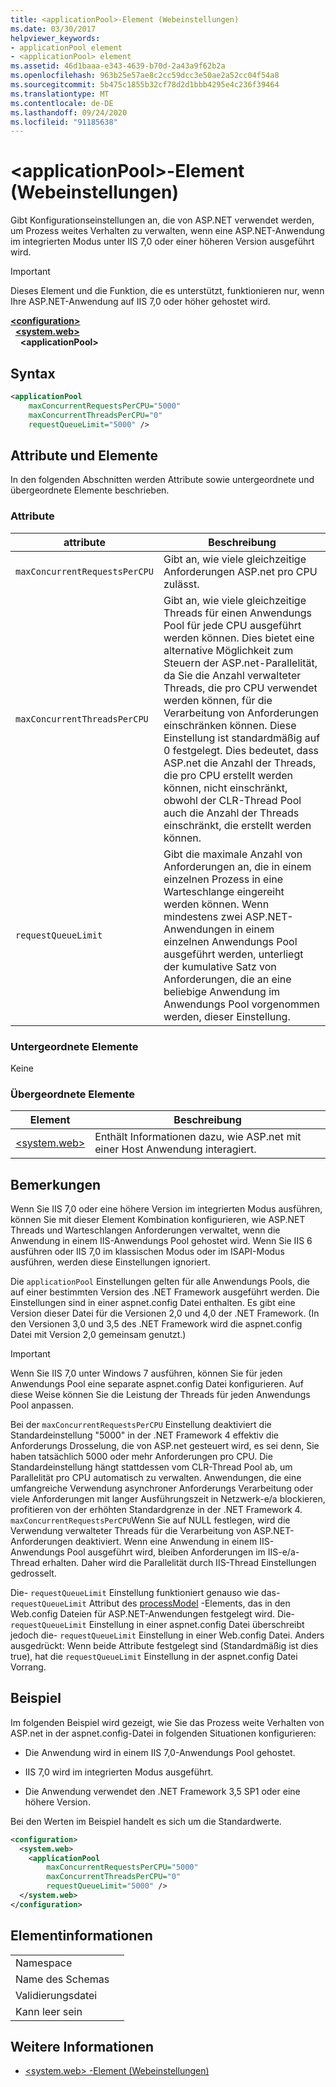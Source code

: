 ```yaml
---
title: <applicationPool>-Element (Webeinstellungen)
ms.date: 03/30/2017
helpviewer_keywords:
- applicationPool element
- <applicationPool> element
ms.assetid: 46d1baaa-e343-4639-b70d-2a43a9f62b2a
ms.openlocfilehash: 963b25e57ae8c2cc59dcc3e50ae2a52cc04f54a8
ms.sourcegitcommit: 5b475c1855b32cf78d2d1bbb4295e4c236f39464
ms.translationtype: MT
ms.contentlocale: de-DE
ms.lasthandoff: 09/24/2020
ms.locfileid: "91185638"
---
```

# <a name="applicationpool-element-web-settings"></a>\<applicationPool>-Element (Webeinstellungen)

Gibt Konfigurationseinstellungen an, die von ASP.NET verwendet werden, um Prozess weites Verhalten zu verwalten, wenn eine ASP.NET-Anwendung im integrierten Modus unter IIS 7,0 oder einer höheren Version ausgeführt wird.  
  
> [!IMPORTANT]
> Dieses Element und die Funktion, die es unterstützt, funktionieren nur, wenn Ihre ASP.NET-Anwendung auf IIS 7,0 oder höher gehostet wird.  
  
[**\<configuration>**](../configuration-element.md)  
&nbsp;&nbsp;[**\<system.web>**](system-web-element-web-settings.md)  
&nbsp;&nbsp;&nbsp;&nbsp;**\<applicationPool>**  
  
## <a name="syntax"></a>Syntax  
  
```xml  
<applicationPool
    maxConcurrentRequestsPerCPU="5000"
    maxConcurrentThreadsPerCPU="0"
    requestQueueLimit="5000" />  
```  
  
## <a name="attributes-and-elements"></a>Attribute und Elemente  

In den folgenden Abschnitten werden Attribute sowie untergeordnete und übergeordnete Elemente beschrieben.  
  
### <a name="attributes"></a>Attribute  
  
|attribute|Beschreibung|  
|---------------|-----------------|  
|`maxConcurrentRequestsPerCPU`|Gibt an, wie viele gleichzeitige Anforderungen ASP.net pro CPU zulässt.|  
|`maxConcurrentThreadsPerCPU`|Gibt an, wie viele gleichzeitige Threads für einen Anwendungs Pool für jede CPU ausgeführt werden können. Dies bietet eine alternative Möglichkeit zum Steuern der ASP.net-Parallelität, da Sie die Anzahl verwalteter Threads, die pro CPU verwendet werden können, für die Verarbeitung von Anforderungen einschränken können. Diese Einstellung ist standardmäßig auf 0 festgelegt. Dies bedeutet, dass ASP.net die Anzahl der Threads, die pro CPU erstellt werden können, nicht einschränkt, obwohl der CLR-Thread Pool auch die Anzahl der Threads einschränkt, die erstellt werden können.|  
|`requestQueueLimit`|Gibt die maximale Anzahl von Anforderungen an, die in einem einzelnen Prozess in eine Warteschlange eingereiht werden können. Wenn mindestens zwei ASP.NET-Anwendungen in einem einzelnen Anwendungs Pool ausgeführt werden, unterliegt der kumulative Satz von Anforderungen, die an eine beliebige Anwendung im Anwendungs Pool vorgenommen werden, dieser Einstellung.|  
  
### <a name="child-elements"></a>Untergeordnete Elemente  

 Keine  
  
### <a name="parent-elements"></a>Übergeordnete Elemente  
  
|Element|Beschreibung|  
|-------------|-----------------|  
|[\<system.web>](system-web-element-web-settings.md)|Enthält Informationen dazu, wie ASP.net mit einer Host Anwendung interagiert.|  
  
## <a name="remarks"></a>Bemerkungen  

Wenn Sie IIS 7,0 oder eine höhere Version im integrierten Modus ausführen, können Sie mit dieser Element Kombination konfigurieren, wie ASP.NET Threads und Warteschlangen Anforderungen verwaltet, wenn die Anwendung in einem IIS-Anwendungs Pool gehostet wird. Wenn Sie IIS 6 ausführen oder IIS 7,0 im klassischen Modus oder im ISAPI-Modus ausführen, werden diese Einstellungen ignoriert.  
  
Die `applicationPool` Einstellungen gelten für alle Anwendungs Pools, die auf einer bestimmten Version des .NET Framework ausgeführt werden. Die Einstellungen sind in einer aspnet.config Datei enthalten. Es gibt eine Version dieser Datei für die Versionen 2,0 und 4,0 der .NET Framework. (In den Versionen 3,0 und 3,5 des .NET Framework wird die aspnet.config Datei mit Version 2,0 gemeinsam genutzt.)  
  
> [!IMPORTANT]
> Wenn Sie IIS 7,0 unter Windows 7 ausführen, können Sie für jeden Anwendungs Pool eine separate aspnet.config Datei konfigurieren. Auf diese Weise können Sie die Leistung der Threads für jeden Anwendungs Pool anpassen.  
  
Bei der `maxConcurrentRequestsPerCPU` Einstellung deaktiviert die Standardeinstellung "5000" in der .NET Framework 4 effektiv die Anforderungs Drosselung, die von ASP.net gesteuert wird, es sei denn, Sie haben tatsächlich 5000 oder mehr Anforderungen pro CPU. Die Standardeinstellung hängt stattdessen vom CLR-Thread Pool ab, um Parallelität pro CPU automatisch zu verwalten. Anwendungen, die eine umfangreiche Verwendung asynchroner Anforderungs Verarbeitung oder viele Anforderungen mit langer Ausführungszeit in Netzwerk-e/a blockieren, profitieren von der erhöhten Standardgrenze in der .NET Framework 4. `maxConcurrentRequestsPerCPU`Wenn Sie auf NULL festlegen, wird die Verwendung verwalteter Threads für die Verarbeitung von ASP.NET-Anforderungen deaktiviert. Wenn eine Anwendung in einem IIS-Anwendungs Pool ausgeführt wird, bleiben Anforderungen im IIS-e/a-Thread erhalten. Daher wird die Parallelität durch IIS-Thread Einstellungen gedrosselt.  
  
Die- `requestQueueLimit` Einstellung funktioniert genauso wie das- `requestQueueLimit` Attribut des [processModel](/previous-versions/dotnet/netframework-4.0/7w2sway1(v=vs.100)) -Elements, das in den Web.config Dateien für ASP.NET-Anwendungen festgelegt wird. Die- `requestQueueLimit` Einstellung in einer aspnet.config Datei überschreibt jedoch die- `requestQueueLimit` Einstellung in einer Web.config Datei. Anders ausgedrückt: Wenn beide Attribute festgelegt sind (Standardmäßig ist dies true), hat die `requestQueueLimit` Einstellung in der aspnet.config Datei Vorrang.  
  
## <a name="example"></a>Beispiel  

Im folgenden Beispiel wird gezeigt, wie Sie das Prozess weite Verhalten von ASP.net in der aspnet.config-Datei in folgenden Situationen konfigurieren:  
  
- Die Anwendung wird in einem IIS 7,0-Anwendungs Pool gehostet.  
  
- IIS 7,0 wird im integrierten Modus ausgeführt.  
  
- Die Anwendung verwendet den .NET Framework 3,5 SP1 oder eine höhere Version.  
  
Bei den Werten im Beispiel handelt es sich um die Standardwerte.  
  
```xml  
<configuration>  
  <system.web>  
    <applicationPool
        maxConcurrentRequestsPerCPU="5000"  
        maxConcurrentThreadsPerCPU="0"
        requestQueueLimit="5000" />  
  </system.web>  
</configuration>  
```  
  
## <a name="element-information"></a>Elementinformationen  
  
|||  
|-|-|  
|Namespace||  
|Name des Schemas||  
|Validierungsdatei||  
|Kann leer sein||  
  
## <a name="see-also"></a>Weitere Informationen

- [\<system.web> -Element (Webeinstellungen)](system-web-element-web-settings.md)
